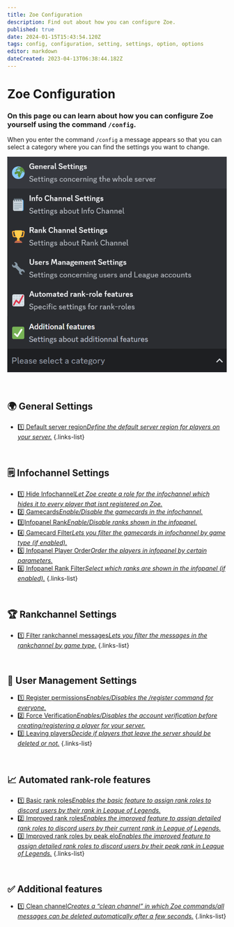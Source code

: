 ```yaml
---
title: Zoe Configuration
description: Find out about how you can configure Zoe.
published: true
date: 2024-01-15T15:43:54.120Z
tags: config, configuration, setting, settings, option, options
editor: markdown
dateCreated: 2023-04-13T06:38:44.182Z
---
```


# Zoe Configuration
### On this page ou can learn about how you can configure Zoe yourself using the command `/config`.

When you enter the command `/config` a message appears so that you can select a category where you can find the settings you want to change. 

![](/configuration_choices.png)

<br>

## 🌍 General Settings
-  [1️⃣ Default server region*Define the default server region for players on your server.*](/en/Zoe-Configuration/General/Serverregion)
{.links-list}

<br>

## 🗒️ Infochannel Settings
-  [1️⃣ Hide Infochannel*Let Zoe create a role for the infochannel which hides it to every player that isnt registered on Zoe.*](/en/Zoe-Configuration/Infochannel/Hide-Infochannel)
-  [2️⃣ Gamecards*Enable/Disable the gamecards in the infochannel.*](/en/Zoe-Configuration/Infochannel/Gamecards/)
-  [3️⃣Infopanel Rank*Enable/Disable ranks shown in the infopanel.*](/en/Zoe-Configuration/Infochannel/Infochannel-Ranks)
-  [4️⃣ Gamecard Filter*Lets you filter the gamecards in infochannel by game type (if enabled).*](/en/Zoe-Configuration/Infochannel/Gamecard-Filter)
-  [5️⃣ Infopanel Player Order*Order the players in infopanel by certain parameters.*](/en/Zoe-Configuration/Infochannel/Infochannel-Order)
-  [6️⃣ Infopanel Rank Filter*Select which ranks are shown in the infopanel (if enabled).*](/en/Zoe-Configuration/Infochannel/Infochannel-Rankfilter)
{.links-list}

<br>

## 🏆 Rankchannel Settings
-  [1️⃣ Filter rankchannel messages*Lets you filter the messages in the rankchannel by game type.*](/en/Zoe-Configuration/Rankchannel/Rankchannel-Filter)
{.links-list}

<br>

## 🔧 User Management Settings
-  [1️⃣ Register permissions*Enables/Disables the /register command for everyone.*](/en/Zoe-Configuration/Usermanagment/Register)
-  [2️⃣ Force Verification*Enables/Disables the account verification before creating/registering a player for your server.*](/en/Zoe-Configuration/Usermanagment/Verification)
-  [3️⃣ Leaving players*Decide if players that leave the server should be deleted or not.*](/en/Zoe-Configuration/Usermanagment/Delete-Leavers)
{.links-list}

<br>

## 📈 Automated rank-role features
-  [1️⃣ Basic rank roles*Enables the basic feature to assign rank roles to discord users by their rank in League of Legends.*](/en/features/rankroles)
-  [2️⃣ Improved rank roles*Enables the improved feature to assign detailed rank roles to discord users by their current rank in League of Legends.*](/en/features/rankroles)
-  [3️⃣ Improved rank roles by peak elo*Enables the improved feature to assign detailed rank roles to discord users by their peak rank in League of Legends.*](/en/features/rankroles)
{.links-list}

<br>

## ✅ Additional features
-  [1️⃣ Clean channel*Creates a “clean channel” in which Zoe commands/all messages can be deleted automatically after a few seconds.*](/en/Zoe-Configuration/Additional/Cleanchannel)
{.links-list}

<br>
